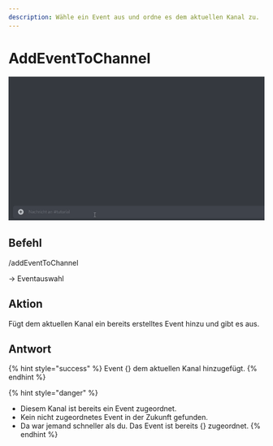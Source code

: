 ```yaml
---
description: Wähle ein Event aus und ordne es dem aktuellen Kanal zu.
---
```


# AddEventToChannel

![](../../.gitbook/assets/Slotbot-AddEventToChannel.gif)

## Befehl

/addEventToChannel

\-> Eventauswahl

## Aktion

Fügt dem aktuellen Kanal ein bereits erstelltes Event hinzu und gibt es aus.

## Antwort

{% hint style="success" %}
Event {} dem aktuellen Kanal hinzugefügt.
{% endhint %}

{% hint style="danger" %}
* Diesem Kanal ist bereits ein Event zugeordnet.
* Kein nicht zugeordnetes Event in der Zukunft gefunden.
* Da war jemand schneller als du. Das Event ist bereits {} zugeordnet.
{% endhint %}
